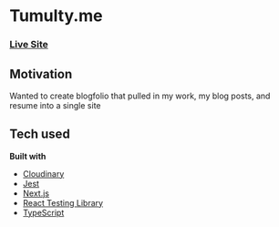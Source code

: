 # Tumulty.me

### [Live Site](https://tumulty.dev)

## Motivation

Wanted to create blogfolio that pulled in my work, my blog posts, and resume into a single site

## Tech used

**Built with**

- [Cloudinary](https://cloudinary.com/)
- [Jest](https://jestjs.io/)
- [Next.js](https://nextjs.org/)
- [React Testing Library](https://testing-library.com)
- [TypeScript](https://www.typescriptlang.org/)

